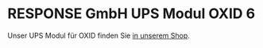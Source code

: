 # RESPONSE GmbH UPS Modul OXID 6

Unser UPS Modul für OXID finden Sie [in unserem Shop](https://www.responsecommerce.de/OXID-Module/UPS-Modul.html).
